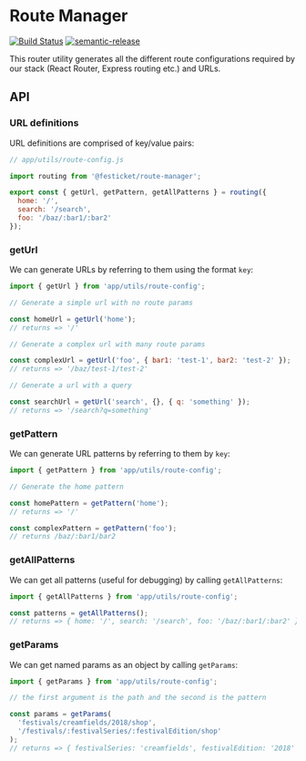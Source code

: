 # Route Manager

[![Build Status](https://semaphoreci.com/api/v1/festicketci/route-manager/branches/master/badge.svg)](https://semaphoreci.com/festicketci/route-manager)
[![semantic-release](https://img.shields.io/badge/%20%20%F0%9F%93%A6%F0%9F%9A%80-semantic--release-e10079.svg)](https://github.com/semantic-release/semantic-release)

This router utility generates all the different route configurations required by our stack (React Router, Express routing etc.) and URLs.

## API

### URL definitions

URL definitions are comprised of key/value pairs:

```js
// app/utils/route-config.js

import routing from '@festicket/route-manager';

export const { getUrl, getPattern, getAllPatterns } = routing({
  home: '/',
  search: '/search',
  foo: '/baz/:bar1/:bar2'
});
```

### getUrl

We can generate URLs by referring to them using the format `key`:

```js
import { getUrl } from 'app/utils/route-config';

// Generate a simple url with no route params

const homeUrl = getUrl('home');
// returns => '/'

// Generate a complex url with many route params

const complexUrl = getUrl('foo', { bar1: 'test-1', bar2: 'test-2' });
// returns => '/baz/test-1/test-2'

// Generate a url with a query

const searchUrl = getUrl('search', {}, { q: 'something' });
// returns => '/search?q=something'
```

### getPattern

We can generate URL patterns by referring to them by `key`:

```js
import { getPattern } from 'app/utils/route-config';

// Generate the home pattern

const homePattern = getPattern('home');
// returns => '/'

const complexPattern = getPattern('foo');
// returns /baz/:bar1/bar2
```

### getAllPatterns

We can get all patterns (useful for debugging) by calling `getAllPatterns`:

```js
import { getAllPatterns } from 'app/utils/route-config';

const patterns = getAllPatterns();
// returns => { home: '/', search: '/search', foo: '/baz/:bar1/:bar2' }
```

### getParams

We can get named params as an object by calling `getParams`:

```js
import { getParams } from 'app/utils/route-config';

// the first argument is the path and the second is the pattern

const params = getParams(
  'festivals/creamfields/2018/shop',
  '/festivals/:festivalSeries/:festivalEdition/shop'
);
// returns => { festivalSeries: 'creamfields', festivalEdition: '2018' }
```
